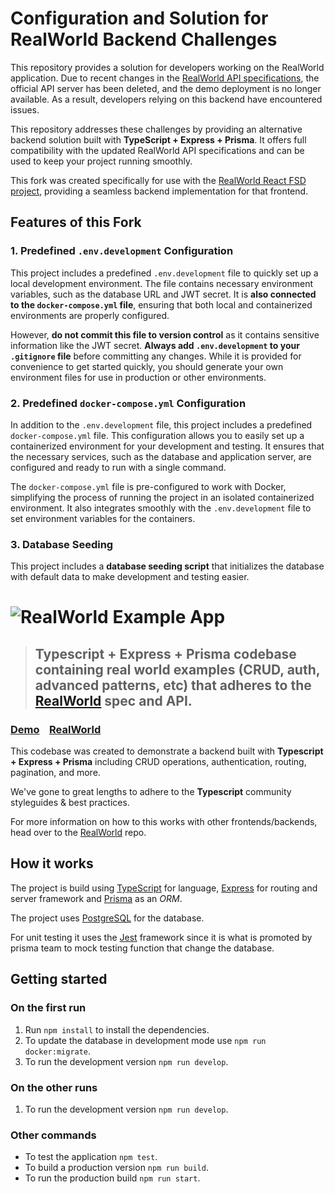 # Configuration and Solution for RealWorld Backend Challenges

This repository provides a solution for developers working on the RealWorld application. Due to recent changes in the [RealWorld API specifications](https://github.com/gothinkster/realworld/issues/1611), the official API server has been deleted, and the demo deployment is no longer available. As a result, developers relying on this backend have encountered issues.

This repository addresses these challenges by providing an alternative backend solution built with **TypeScript + Express + Prisma**. It offers full compatibility with the updated RealWorld API specifications and can be used to keep your project running smoothly.

This fork was created specifically for use with the [RealWorld React FSD project](https://github.com/yurisldk/realworld-react-fsd), providing a seamless backend implementation for that frontend.

## Features of this Fork

### 1. Predefined `.env.development` Configuration

This project includes a predefined `.env.development` file to quickly set up a local development environment. The file contains necessary environment variables, such as the database URL and JWT secret. It is **also connected to the `docker-compose.yml` file**, ensuring that both local and containerized environments are properly configured.

However, **do not commit this file to version control** as it contains sensitive information like the JWT secret. **Always add `.env.development` to your `.gitignore` file** before committing any changes. While it is provided for convenience to get started quickly, you should generate your own environment files for use in production or other environments.

### 2. Predefined `docker-compose.yml` Configuration

In addition to the `.env.development` file, this project includes a predefined `docker-compose.yml` file. This configuration allows you to easily set up a containerized environment for your development and testing. It ensures that the necessary services, such as the database and application server, are configured and ready to run with a single command.

The `docker-compose.yml` file is pre-configured to work with Docker, simplifying the process of running the project in an isolated containerized environment. It also integrates smoothly with the `.env.development` file to set environment variables for the containers.

### 3. Database Seeding

This project includes a **database seeding script** that initializes the database with default data to make development and testing easier.

# ![RealWorld Example App](logo.png)

> ## Typescript + Express + Prisma codebase containing real world examples (CRUD, auth, advanced patterns, etc) that adheres to the [RealWorld](https://github.com/gothinkster/realworld) spec and API.

### [Demo](https://realworld.seuronao.duckdns.org)&nbsp;&nbsp;&nbsp;&nbsp;[RealWorld](https://github.com/gothinkster/realworld)

This codebase was created to demonstrate a backend built with **Typescript + Express + Prisma** including CRUD operations, authentication, routing, pagination, and more.

We've gone to great lengths to adhere to the **Typescript** community styleguides & best practices.

For more information on how to this works with other frontends/backends, head over to the [RealWorld](https://github.com/gothinkster/realworld) repo.

## How it works

The project is build using [TypeScript](https://www.typescriptlang.org/) for language, [Express](https://expressjs.com/) for routing and server framework and [Prisma](https://www.prisma.io/) as an _ORM_.

The project uses [PostgreSQL](https://www.postgresql.org/) for the database.

For unit testing it uses the [Jest](https://jestjs.io/) framework since it is what is promoted by prisma team to mock testing function that change the database.

## Getting started

### On the first run

1. Run `npm install` to install the dependencies.
2. To update the database in development mode use `npm run docker:migrate`.
3. To run the development version `npm run develop`.

### On the other runs

1. To run the development version `npm run develop`.

### Other commands

- To test the application `npm test`.
- To build a production version `npm run build`.
- To run the production build `npm run start`.
